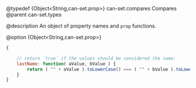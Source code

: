 @typedef {Object<String,can-set.prop>} can-set.compares Compares
@parent can-set.types


@description An object of property names and `prop` functions.



@option {Object<String,can-set.prop>}

```js
{

	// return `true` if the values should be considered the same:
	lastName: function( aValue, bValue ) {
		return ( "" + aValue ).toLowerCase() === ( "" + bValue ).toLowerCase();
	}
}
```

